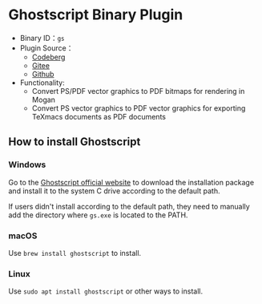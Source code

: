 # Ghostscript Binary Plugin
+ Binary ID：`gs`
+ Plugin Source：
  - [Codeberg](https://codeberg.org/XmacsLabs/mogan/src/branch/branch-1.2/TeXmacs/plugins/binary/progs/binary/gs.scm)
  - [Gitee](https://gitee.com/XmacsLabs/mogan/blob/branch-1.2/TeXmacs/plugins/binary/progs/binary/gs.scm)
  - [Github](https://github.com/XmacsLabs/mogan/blob/branch-1.2/TeXmacs/plugins/binary/progs/binary/gs.scm)
+ Functionality:
  - Convert PS/PDF vector graphics to PDF bitmaps for rendering in Mogan
  - Convert PS vector graphics to PDF vector graphics for exporting TeXmacs documents as PDF documents
  
## How to install Ghostscript
### Windows
Go to the [Ghostscript official website](https://www.ghostscript.com) to download the installation package and install it to the system C drive according to the default path.

If users didn't install according to the default path, they need to manually add the directory where `gs.exe` is located to the PATH.

### macOS
Use `brew install ghostscript` to install.

### Linux
Use `sudo apt install ghostscript` or other ways to install.
